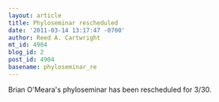```yaml
---
layout: article
title: Phyloseminar rescheduled
date: '2011-03-14 13:17:47 -0700'
author: Reed A. Cartwright
mt_id: 4904
blog_id: 2
post_id: 4904
basename: phyloseminar_re
---
```

Brian O'Meara's phyloseminar has been rescheduled for 3/30.
